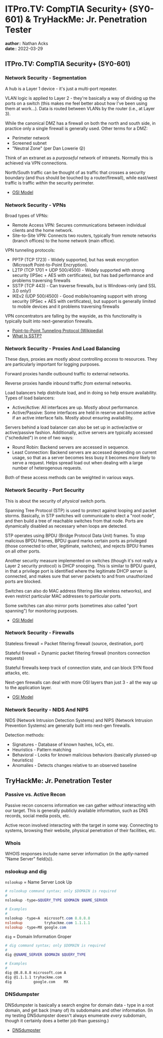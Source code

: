 # ITPro.TV: CompTIA Security+ (SY0-601) & TryHackMe: Jr. Penetration Tester

**author**:: Nathan Acks  
**date**:: 2022-03-29

## ITPro.TV: CompTIA Security+ (SY0-601)

### Network Security - Segmentation

A hub is a Layer 1 device - it's just a multi-port repeater.

VLAN logic is applied to Layer 2 - they're basically a way of dividing up the ports on a switch (this makes me feel better about how I've been using them at work...). Data is routed between VLANs by the router (i.e., at Layer 3).

While the canonical DMZ has a firewall on both the north and south side, in practice only a single firewall is generally used. Other terms for a DMZ:

* Perimeter network
* Screened subnet
* "Neutral Zone" (per Dan Lowerie 😜)

Think of an extranet as a *purposeful* network of intranets. Normally this is achieved via VPN  connections.

North/South traffic can be thought of as traffic that crosses a security boundary (and thus should be touched by a router/firewall), while east/west traffic is traffic *within* the security perimeter.

* [OSI Model](../notes/osi-model.md)

### Network Security - VPNs

Broad types of VPNs:

* Remote Access VPN: Secures communications between individual clients and the home network.
* Site-to-Site VPN: Connects two routers, typically from remote networks (branch offices) to the home network (main office).

VPN tunneling protocols:

* PPTP (TCP 1723) - Widely supported, but has weak encryption (Microsoft Point-to-Point Encryption).
* L2TP (TCP 1701 + UDP 500/4500) - Widely supported with strong security (IPSec + AES with certificates), but has bad performance and problems traversing firewalls
* SSTP (TCP 443) - Can traverse firewalls, but is Windows-only (and SSL 3.0 only!)
* IKEv2 (UDP 500/4500) - Good mobile/roaming support with strong security (IPSec + AES with certificates), but support is generally limited to mobile devices and it problems traversing firewalls

VPN concentrators are falling by the wayside, as this functionality is typically built into next-generation firewalls.

* [Point-to-Point Tunneling Protocol (Wikipedia)](https://en.wikipedia.org/wiki/Point-to-Point_Tunneling_Protocol)
* [What Is SSTP?](https://www.proofpoint.com/us/threat-reference/sstp)

### Network Security - Proxies And Load Balancing

These days, proxies are mostly about controlling *access* to resources. They are particularly important for logging purposes.

Forward proxies handle outbound traffic *to* external networks.

Reverse proxies handle inbound traffic *from* external networks.

Load balancers help distribute load, and in doing so help ensure availability. Types of load balancers:

* Active/Active: All interfaces are up. Mostly about performance.
* Active/Passive: Some interfaces are held in reserve and become active if an active interface fails. Mostly about ensuring availability.

Servers behind a load balancer can also be set up in active/active or active/passive fashion. Additionally, active servers are typically accessed ("scheduled") in one of two ways:

* Round Robin: Backend servers are accessed in sequence.
* Least Connection: Backend servers are accessed depending on current usage, so that as a server becomes less busy it becomes *more* likely to serve a request. Helps spread load out when dealing with a large number of heterogenous requests.

Both of these access methods can be weighted in various ways.

### Network Security - Port Security

This is about the security of *physical* switch ports.

Spanning Tree Protocol (STP) is used to protect against looping and packet storms. Basically, in STP switches will communicate to elect a "root node", and then build a tree of reachable switches from that node. Ports are dynamically disabled as necessary when loops are detected.

STP operates using BPDU (Bridge Protocol Data Unit) frames. To stop malicious BPDU frames, BPDU guard marks certain ports as privileged (those connected to other, legitimate, switches), and rejects BPDU frames on all other ports.

Another security measure implemented on switches (though it's not really a Layer 2 security protocol) is DHCP snooping. This is similar to BPDU guard, in that a privilege port is identified where the legitimate DHCP server is connected, and makes sure that server packets to and from unauthorized ports are blocked.

Switches can also do MAC address filtering (like wireless networks), and even restrict particular MAC addresses to particular ports.

Some switches can also mirror ports (sometimes also called "port spanning") for monitoring purposes.

* [OSI Model](../notes/osi-model.md)

### Network Security - Firewalls

Stateless firewall = Packet filtering firewall (source, destination, port)

Stateful firewall = Dynamic packet filtering firewall (monitors connection requests)

Stateful firewalls keep track of connection state, and can block SYN flood attacks, etc.

Next-gen firewalls can deal with more OSI layers than just 3 - all the way up to the application layer.

* [OSI Model](../notes/osi-model.md)

### Network Security - NIDS And NIPS

NIDS (Network Intrusion Detection Systems) and NIPS (Network Intrusion Prevention Systems) are generally built into next-gen firewalls.

Detection methods:

* Signatures - Database of known hashes, IoCs, etc.
* Heuristics - Pattern matching
* Behavioral - Looks for known malicious behaviors (basically plussed-up heuristics)
* Anomalies - Detects changes relative to an observed baseline

## TryHackMe: Jr. Penetration Tester

### Passive vs. Active Recon

Passive recon concerns information we can gather *without* interacting with our target. This is generally publicly available information, such as DNS records, social media posts, etc.

Active recon involved interacting with the target in some way. Connecting to systems, browsing their website, physical penetration of their facilities, etc.

### Whois

WHOIS responses include name server information (in the aptly-named "Name Server" field(s)).

### nslookup and dig

`nslookup` = Name Server Look Up

```powershell
# nslookup command syntax; only $DOMAIN is required
#
nslookup -type=$QUERY_TYPE $DOMAIN $NAME_SERVER

# Examples
#
nslookup -type=A  microsoft.com 8.8.8.8
nslookup          tryhackme.com 1.1.1.1
nslookup -type=MX google.com
```

`dig` = Domain Information Groper

```bash
# dig command syntax; only $DOMAIN is required
#
dig @$NAME_SERVER $DOMAIN $QUERY_TYPE

# Examples
#
dig @8.8.8.8 microsoft.com A
dig @1.1.1.1 tryhackme.com
dig          google.com    MX
```

### DNSdumpster

DNSdumpster is basically a search engine for domain data - type in a root domain, and get back (many of) its subdomains and other information. (In my testing DNSdumpster doesn't always enumerate *every* subdomain, though it certainly does a better job than guessing.)

* [DNSdumpster](https://dnsdumpster.com/)
